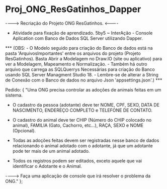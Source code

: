 # Proj_ONG_ResGatinhos_Dapper

 ----> Recriação do Projeto ONG ResGatinhos. <----

- Atividade para fixação de aprendizado. 5by5 ~ InterAção - Console Aplication com Banco de Dados SQL Server utilizando Dapper.

*** (OBS: 
         - O Modelo seguido para criação do Banco de dados está na pasta 'ArquivosImportantes' entre os arquivos do projeto (Projeto ResGatinhos).
            Basta Abrir a Modelagem no Draw.IO (site ou aplicativo) para ver a Modelagem, Mapeamento e Normalização.
         - Também há outro arquivo que carrega as SQLQuerrys Necessárias para criação do Banco usando SQL Server Managment Studio 18.
         - Lembre-se de alterar a String de Conexão com o Banco de dados no arquivo Json 'appsettings.json'.) ***

Pedido:
{
"Uma ONG precisa controlar as adoções de animais feitas em um sistema.

- O cadastro da pessoa (adotante) deve ter NOME, CPF, SEXO, DATA DE NASCIMENTO, ENDEREÇO COMPLETO e TELEFONE DE CONTATO.

- O cadastro do animal deve ter CHIP (Número do CHIP colocado no animal), FAMILIA (Gato, Cachorro, etc...), RAÇA, SEXO e NOME (Opcional).

- Todas as adoções feitas devem ser registradas nesse banco de dados relacionando o animal adotado com o adotante,
  já que um adotante pode ter mais de um animal adotado.

- Todos os registros podem ser editados, exceto aquele que vai identificar o Adotante e o Animal.

----> Faça uma aplicação de console que irá resolver o problema da ONG."
};
